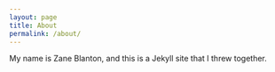 ```yaml
---
layout: page
title: About
permalink: /about/
---
```


My name is Zane Blanton, and  this is a Jekyll site that I threw together.
